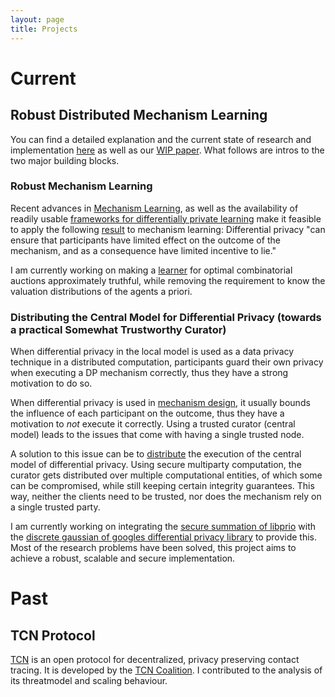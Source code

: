 ```yaml
---
layout: page
title: Projects
---
```


# Current



## Robust Distributed Mechanism Learning

You can find a detailed explanation and the current state of research and implementation [here](https://github.com/degregat/dist-mech-learn) as well as our [WIP paper](https://arxiv.org/abs/2104.00159). What follows are intros to the two major building blocks.

### Robust Mechanism Learning

Recent advances in [Mechanism Learning](https://econcs.seas.harvard.edu/files/econcs/files/duetting_fed19.pdf), as well as the availability of readily usable [frameworks for differentially private learning](https://github.com/tensorflow/privacy) make it feasible to apply the following [result](http://kunaltalwar.org/papers/expmech.pdf) to mechanism learning: Differential privacy "can ensure that participants have limited effect on the outcome of the mechanism, and as a consequence have limited incentive to lie." 

I am currently working on making a [learner](https://github.com/degregat/deep-opt-auctions) for optimal combinatorial auctions approximately truthful, while removing the requirement to know the valuation distributions of the agents a priori.

### Distributing the Central Model for Differential Privacy (towards a practical Somewhat Trustworthy Curator)

When differential privacy in the local model is used as a data privacy technique in a distributed computation, participants guard their own privacy when executing a DP mechanism correctly, thus they have a strong motivation to do so.

When differential privacy is used in [mechanism design](http://kunaltalwar.org/papers/expmech.pdf), it usually bounds the influence of each participant on the outcome, thus they have a motivation to *not* execute it correctly. Using a trusted curator (central model) leads to the issues that come with having a single trusted node.

A solution to this issue can be to [distribute](https://www.iacr.org/archive/eurocrypt2006/40040493/40040493.pdf) the execution of the central model of differential privacy. Using secure multiparty computation, the curator gets distributed over multiple computational entities, of which some can be compromised, while still keeping certain integrity guarantees.
This way, neither the clients need to be trusted, nor does the mechanism rely on a single trusted party.

I am currently working on integrating the [secure summation of libprio](https://github.com/mozilla/libprio/) with the [discrete gaussian of googles differential privacy library](https://github.com/google/differential-privacy) to provide this. Most of the research problems have been solved, this project aims to achieve a robust, scalable and secure implementation.

# Past

## TCN Protocol

[TCN](https://github.com/TCNCoalition/TCN) is an open protocol for decentralized, privacy preserving contact tracing. It is developed by the [TCN Coalition](https://tcn-coalition.org/). I contributed to the analysis of its threatmodel and scaling behaviour.


